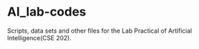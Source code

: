 # AI_lab-codes
Scripts, data sets and other files for the Lab Practical of Artificial Intelligence(CSE 202).
